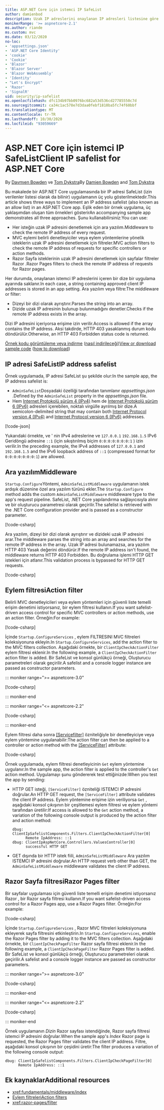 ```yaml
---
title: ASP.NET Core için istemci IP SafeList
author: damienbod
description: Uzak IP adreslerini onaylanan IP adresleri listesine göre doğrulamak için ara yazılım veya eylem filtreleri yazmayı öğrenin.
monikerRange: '>= aspnetcore-2.1'
ms.author: riande
ms.custom: mvc
ms.date: 03/12/2020
no-loc:
- 'appsettings.json'
- 'ASP.NET Core Identity'
- 'cookie'
- 'Cookie'
- 'Blazor'
- 'Blazor Server'
- 'Blazor WebAssembly'
- 'Identity'
- "Let's Encrypt"
- 'Razor'
- 'SignalR'
uid: security/ip-safelist
ms.openlocfilehash: dfc134b97bb0976bc682a53d536cd27785550c7d
ms.sourcegitcommit: ca34c1ac578e7d3daa0febf1810ba5fc74f60bbf
ms.translationtype: MT
ms.contentlocale: tr-TR
ms.lasthandoff: 10/30/2020
ms.locfileid: "93059669"
---
```

# <a name="client-ip-safelist-for-aspnet-core"></a><span data-ttu-id="f5a3b-103">ASP.NET Core için istemci IP SafeList</span><span class="sxs-lookup"><span data-stu-id="f5a3b-103">Client IP safelist for ASP.NET Core</span></span>

<span data-ttu-id="f5a3b-104">By [Davmıen Bowden](https://twitter.com/damien_bod) ve [Tom Dykstra](https://github.com/tdykstra)</span><span class="sxs-lookup"><span data-stu-id="f5a3b-104">By [Damien Bowden](https://twitter.com/damien_bod) and [Tom Dykstra](https://github.com/tdykstra)</span></span>
 
<span data-ttu-id="f5a3b-105">Bu makalede bir ASP.NET Core uygulamasında bir IP adresi SafeList (izin verilenler listesi olarak da bilinir) uygulamanın üç yolu gösterilmektedir.</span><span class="sxs-lookup"><span data-stu-id="f5a3b-105">This article shows three ways to implement an IP address safelist (also known as an allow list) in an ASP.NET Core app.</span></span> <span data-ttu-id="f5a3b-106">Eşlik eden bir örnek uygulama, üç yaklaşımdan oluşan tüm örnekleri gösterir</span><span class="sxs-lookup"><span data-stu-id="f5a3b-106">An accompanying sample app demonstrates all three approaches.</span></span> <span data-ttu-id="f5a3b-107">Şunu kullanabilirsiniz:</span><span class="sxs-lookup"><span data-stu-id="f5a3b-107">You can use:</span></span>

* <span data-ttu-id="f5a3b-108">Her isteğin uzak IP adresini denetlemek için ara yazılım.</span><span class="sxs-lookup"><span data-stu-id="f5a3b-108">Middleware to check the remote IP address of every request.</span></span>
* <span data-ttu-id="f5a3b-109">MVC eylemi belirli denetleyiciler veya eylem yöntemlerine yönelik isteklerin uzak IP adresini denetlemek için filtreler.</span><span class="sxs-lookup"><span data-stu-id="f5a3b-109">MVC action filters to check the remote IP address of requests for specific controllers or action methods.</span></span>
* <span data-ttu-id="f5a3b-110">Razor Sayfa isteklerinin uzak IP adresini denetlemek için sayfalar filtreler Razor .</span><span class="sxs-lookup"><span data-stu-id="f5a3b-110">Razor Pages filters to check the remote IP address of requests for Razor pages.</span></span>

<span data-ttu-id="f5a3b-111">Her durumda, onaylanan istemci IP adreslerini içeren bir dize bir uygulama ayarında saklanır.</span><span class="sxs-lookup"><span data-stu-id="f5a3b-111">In each case, a string containing approved client IP addresses is stored in an app setting.</span></span> <span data-ttu-id="f5a3b-112">Ara yazılım veya filtre:</span><span class="sxs-lookup"><span data-stu-id="f5a3b-112">The middleware or filter:</span></span>

* <span data-ttu-id="f5a3b-113">Dizeyi bir dizi olarak ayrıştırır.</span><span class="sxs-lookup"><span data-stu-id="f5a3b-113">Parses the string into an array.</span></span> 
* <span data-ttu-id="f5a3b-114">Dizide uzak IP adresinin bulunup bulunmadığını denetler.</span><span class="sxs-lookup"><span data-stu-id="f5a3b-114">Checks if the remote IP address exists in the array.</span></span>

<span data-ttu-id="f5a3b-115">Dizi IP adresini içeriyorsa erişime izin verilir.</span><span class="sxs-lookup"><span data-stu-id="f5a3b-115">Access is allowed if the array contains the IP address.</span></span> <span data-ttu-id="f5a3b-116">Aksi takdirde, HTTP 403 yasaklanmış durum kodu döndürülür.</span><span class="sxs-lookup"><span data-stu-id="f5a3b-116">Otherwise, an HTTP 403 Forbidden status code is returned.</span></span>

<span data-ttu-id="f5a3b-117">[Örnek kodu görüntüleme veya indirme](https://github.com/dotnet/AspNetCore.Docs/tree/master/aspnetcore/security/ip-safelist/samples) ([nasıl indirileceği](xref:index#how-to-download-a-sample))</span><span class="sxs-lookup"><span data-stu-id="f5a3b-117">[View or download sample code](https://github.com/dotnet/AspNetCore.Docs/tree/master/aspnetcore/security/ip-safelist/samples) ([how to download](xref:index#how-to-download-a-sample))</span></span>

## <a name="ip-address-safelist"></a><span data-ttu-id="f5a3b-118">IP adresi SafeList</span><span class="sxs-lookup"><span data-stu-id="f5a3b-118">IP address safelist</span></span>

<span data-ttu-id="f5a3b-119">Örnek uygulamada, IP adresi SafeList şu şekilde olur:</span><span class="sxs-lookup"><span data-stu-id="f5a3b-119">In the sample app, the IP address safelist is:</span></span>

* <span data-ttu-id="f5a3b-120">`AdminSafeList`Dosyadaki özelliği tarafından tanımlanır *appsettings.json* .</span><span class="sxs-lookup"><span data-stu-id="f5a3b-120">Defined by the `AdminSafeList` property in the *appsettings.json* file.</span></span>
* <span data-ttu-id="f5a3b-121">Hem [Internet Protokolü sürüm 4 (IPv4)](https://wikipedia.org/wiki/IPv4) hem de [İnternet Protokolü sürüm 6 (IPv6)](https://wikipedia.org/wiki/IPv6) adresleri içerebilen, noktalı virgülle ayrılmış bir dize.</span><span class="sxs-lookup"><span data-stu-id="f5a3b-121">A semicolon-delimited string that may contain both [Internet Protocol version 4 (IPv4)](https://wikipedia.org/wiki/IPv4) and [Internet Protocol version 6 (IPv6)](https://wikipedia.org/wiki/IPv6) addresses.</span></span>

[!code-json[](ip-safelist/samples/3.x/ClientIpAspNetCore/appsettings.json?range=1-3&highlight=2)]

<span data-ttu-id="f5a3b-122">Yukarıdaki örnekte, ve ' nin IPv4 adreslerine ve `127.0.0.1` `192.168.1.5` IPv6 Geridöngü adresine `::1` (için sıkıştırılmış biçim `0:0:0:0:0:0:0:1` ) izin verilir.</span><span class="sxs-lookup"><span data-stu-id="f5a3b-122">In the preceding example, the IPv4 addresses of `127.0.0.1` and `192.168.1.5` and the IPv6 loopback address of `::1` (compressed format for `0:0:0:0:0:0:0:1`) are allowed.</span></span>

## <a name="middleware"></a><span data-ttu-id="f5a3b-123">Ara yazılım</span><span class="sxs-lookup"><span data-stu-id="f5a3b-123">Middleware</span></span>

<span data-ttu-id="f5a3b-124">`Startup.Configure`Yöntemi, `AdminSafeListMiddleware` uygulamanın istek ardışık düzenine özel ara yazılım türünü ekler.</span><span class="sxs-lookup"><span data-stu-id="f5a3b-124">The `Startup.Configure` method adds the custom `AdminSafeListMiddleware` middleware type to the app's request pipeline.</span></span> <span data-ttu-id="f5a3b-125">SafeList, .NET Core yapılandırma sağlayıcısıyla alınır ve bir oluşturucu parametresi olarak geçirilir.</span><span class="sxs-lookup"><span data-stu-id="f5a3b-125">The safelist is retrieved with the .NET Core configuration provider and is passed as a constructor parameter.</span></span>

[!code-csharp[](ip-safelist/samples/3.x/ClientIpAspNetCore/Startup.cs?name=snippet_ConfigureAddMiddleware)]

<span data-ttu-id="f5a3b-126">Ara yazılım, dizeyi bir dizi olarak ayrıştırır ve dizideki uzak IP adresini arar.</span><span class="sxs-lookup"><span data-stu-id="f5a3b-126">The middleware parses the string into an array and searches for the remote IP address in the array.</span></span> <span data-ttu-id="f5a3b-127">Uzak IP adresi bulunamazsa, ara yazılım HTTP 403 Yasak değerini döndürür.</span><span class="sxs-lookup"><span data-stu-id="f5a3b-127">If the remote IP address isn't found, the middleware returns HTTP 403 Forbidden.</span></span> <span data-ttu-id="f5a3b-128">Bu doğrulama işlemi HTTP GET istekleri için atlanır.</span><span class="sxs-lookup"><span data-stu-id="f5a3b-128">This validation process is bypassed for HTTP GET requests.</span></span>

[!code-csharp[](ip-safelist/samples/Shared/ClientIpSafelistComponents/Middlewares/AdminSafeListMiddleware.cs?name=snippet_ClassOnly)]

## <a name="action-filter"></a><span data-ttu-id="f5a3b-129">Eylem filtresi</span><span class="sxs-lookup"><span data-stu-id="f5a3b-129">Action filter</span></span>

<span data-ttu-id="f5a3b-130">Belirli MVC denetleyicileri veya eylem yöntemleri için güvenli liste temelli erişim denetimi istiyorsanız, bir eylem filtresi kullanın.</span><span class="sxs-lookup"><span data-stu-id="f5a3b-130">If you want safelist-driven access control for specific MVC controllers or action methods, use an action filter.</span></span> <span data-ttu-id="f5a3b-131">Örneğin:</span><span class="sxs-lookup"><span data-stu-id="f5a3b-131">For example:</span></span>

[!code-csharp[](ip-safelist/samples/Shared/ClientIpSafelistComponents/Filters/ClientIpCheckActionFilter.cs?name=snippet_ClassOnly)]

<span data-ttu-id="f5a3b-132">İçinde `Startup.ConfigureServices` , eylem FILTRESINI MVC filtreleri koleksiyonuna ekleyin.</span><span class="sxs-lookup"><span data-stu-id="f5a3b-132">In `Startup.ConfigureServices`, add the action filter to the MVC filters collection.</span></span> <span data-ttu-id="f5a3b-133">Aşağıdaki örnekte, bir `ClientIpCheckActionFilter` eylem filtresi eklenir.</span><span class="sxs-lookup"><span data-stu-id="f5a3b-133">In the following example, a `ClientIpCheckActionFilter` action filter is added.</span></span> <span data-ttu-id="f5a3b-134">Bir SafeList ve konsol günlükçü örneği, Oluşturucu parametreleri olarak geçirilir.</span><span class="sxs-lookup"><span data-stu-id="f5a3b-134">A safelist and a console logger instance are passed as constructor parameters.</span></span>

::: moniker range=">= aspnetcore-3.0"

[!code-csharp[](ip-safelist/samples/3.x/ClientIpAspNetCore/Startup.cs?name=snippet_ConfigureServicesActionFilter)]

::: moniker-end

::: moniker range="<= aspnetcore-2.2"

[!code-csharp[](ip-safelist/samples/2.x/ClientIpAspNetCore/Startup.cs?name=snippet_ConfigureServicesActionFilter)]

::: moniker-end

<span data-ttu-id="f5a3b-135">Eylem filtresi daha sonra [[Servicefilter]](xref:Microsoft.AspNetCore.Mvc.ServiceFilterAttribute) özniteliğiyle bir denetleyiciye veya eylem yöntemine uygulanabilir:</span><span class="sxs-lookup"><span data-stu-id="f5a3b-135">The action filter can then be applied to a controller or action method with the [[ServiceFilter]](xref:Microsoft.AspNetCore.Mvc.ServiceFilterAttribute) attribute:</span></span>

[!code-csharp[](ip-safelist/samples/3.x/ClientIpAspNetCore/Controllers/ValuesController.cs?name=snippet_ActionFilter&highlight=1)]

<span data-ttu-id="f5a3b-136">Örnek uygulamada, eylem filtresi denetleyicinin `Get` eylem yöntemine uygulanır.</span><span class="sxs-lookup"><span data-stu-id="f5a3b-136">In the sample app, the action filter is applied to the controller's `Get` action method.</span></span> <span data-ttu-id="f5a3b-137">Uygulamayı şunu göndererek test ettiğinizde:</span><span class="sxs-lookup"><span data-stu-id="f5a3b-137">When you test the app by sending:</span></span>

* <span data-ttu-id="f5a3b-138">HTTP GET isteği, `[ServiceFilter]` özniteliği ISTEMCI IP adresini doğrular.</span><span class="sxs-lookup"><span data-stu-id="f5a3b-138">An HTTP GET request, the `[ServiceFilter]` attribute validates the client IP address.</span></span> <span data-ttu-id="f5a3b-139">Eylem yöntemine erişime izin veriliyorsa `Get` , aşağıdaki konsol çıkışının bir çeşitlemesi eylem filtresi ve eylem yöntemi tarafından üretilir:</span><span class="sxs-lookup"><span data-stu-id="f5a3b-139">If access is allowed to the `Get` action method, a variation of the following console output is produced by the action filter and action method:</span></span>

    ```
    dbug: ClientIpSafelistComponents.Filters.ClientIpCheckActionFilter[0]
          Remote IpAddress: ::1
    dbug: ClientIpAspNetCore.Controllers.ValuesController[0]
          successful HTTP GET    
    ```

* <span data-ttu-id="f5a3b-140">GET dışında bir HTTP istek fiili, `AdminSafeListMiddleware` Ara yazılım ISTEMCI IP adresini doğrular.</span><span class="sxs-lookup"><span data-stu-id="f5a3b-140">An HTTP request verb other than GET, the `AdminSafeListMiddleware` middleware validates the client IP address.</span></span>

## <a name="no-locrazor-pages-filter"></a><span data-ttu-id="f5a3b-141">Razor Sayfa filtresi</span><span class="sxs-lookup"><span data-stu-id="f5a3b-141">Razor Pages filter</span></span>

<span data-ttu-id="f5a3b-142">Bir sayfalar uygulaması için güvenli liste temelli erişim denetimi istiyorsanız Razor , bir Razor sayfa filtresi kullanın.</span><span class="sxs-lookup"><span data-stu-id="f5a3b-142">If you want safelist-driven access control for a Razor Pages app, use a Razor Pages filter.</span></span> <span data-ttu-id="f5a3b-143">Örneğin:</span><span class="sxs-lookup"><span data-stu-id="f5a3b-143">For example:</span></span>

[!code-csharp[](ip-safelist/samples/Shared/ClientIpSafelistComponents/Filters/ClientIpCheckPageFilter.cs?name=snippet_ClassOnly)]

<span data-ttu-id="f5a3b-144">İçinde `Startup.ConfigureServices` , Razor MVC filtreleri koleksiyonuna ekleyerek sayfa filtresini etkinleştirin.</span><span class="sxs-lookup"><span data-stu-id="f5a3b-144">In `Startup.ConfigureServices`, enable the Razor Pages filter by adding it to the MVC filters collection.</span></span> <span data-ttu-id="f5a3b-145">Aşağıdaki örnekte, bir `ClientIpCheckPageFilter` Razor sayfa filtresi eklenir.</span><span class="sxs-lookup"><span data-stu-id="f5a3b-145">In the following example, a `ClientIpCheckPageFilter` Razor Pages filter is added.</span></span> <span data-ttu-id="f5a3b-146">Bir SafeList ve konsol günlükçü örneği, Oluşturucu parametreleri olarak geçirilir.</span><span class="sxs-lookup"><span data-stu-id="f5a3b-146">A safelist and a console logger instance are passed as constructor parameters.</span></span>

::: moniker range=">= aspnetcore-3.0"

[!code-csharp[](ip-safelist/samples/3.x/ClientIpAspNetCore/Startup.cs?name=snippet_ConfigureServicesPageFilter)]

::: moniker-end

::: moniker range="<= aspnetcore-2.2"

[!code-csharp[](ip-safelist/samples/2.x/ClientIpAspNetCore/Startup.cs?name=snippet_ConfigureServicesPageFilter)]

::: moniker-end

<span data-ttu-id="f5a3b-147">Örnek uygulamanın *Dizin* Razor sayfası istendiğinde, Razor sayfa filtresi istemci IP adresini doğrular.</span><span class="sxs-lookup"><span data-stu-id="f5a3b-147">When the sample app's *Index* Razor page is requested, the Razor Pages filter validates the client IP address.</span></span> <span data-ttu-id="f5a3b-148">Filtre, aşağıdaki konsol çıkışının bir çeşidini üretir:</span><span class="sxs-lookup"><span data-stu-id="f5a3b-148">The filter produces a variation of the following console output:</span></span>

```
dbug: ClientIpSafelistComponents.Filters.ClientIpCheckPageFilter[0]
      Remote IpAddress: ::1
```

## <a name="additional-resources"></a><span data-ttu-id="f5a3b-149">Ek kaynaklar</span><span class="sxs-lookup"><span data-stu-id="f5a3b-149">Additional resources</span></span>

* <xref:fundamentals/middleware/index>
* [<span data-ttu-id="f5a3b-150">Eylem filtreleri</span><span class="sxs-lookup"><span data-stu-id="f5a3b-150">Action filters</span></span>](xref:mvc/controllers/filters#action-filters)
* <xref:razor-pages/filter>
